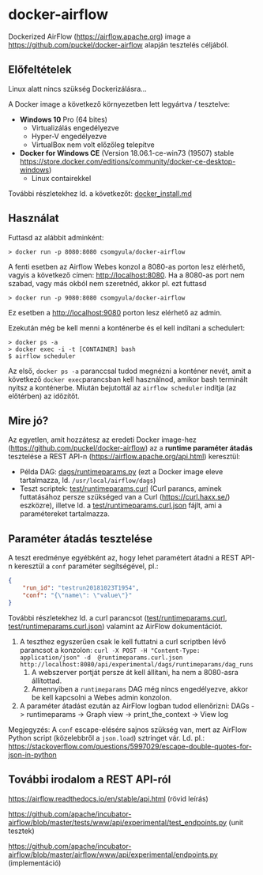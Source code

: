 # docker-airflow

Dockerized AirFlow (https://airflow.apache.org) image a https://github.com/puckel/docker-airflow alapján tesztelés céljából.

## Előfeltételek

Linux alatt nincs szükség Dockerizálásra...

A Docker image a következő környezetben lett legyártva / tesztelve:

* **Windows 10**  Pro (64 bites)
  * Virtualizálás engedélyezve
  * Hyper-V engedélyezve
  * VirtualBox nem volt előzőleg telepítve
* **Docker for Windows CE** (Version 18.06.1-ce-win73 (19507) stable https://store.docker.com/editions/community/docker-ce-desktop-windows) 
  * Linux contairekkel

További részletekhez ld. a következőt: [docker_install.md](doc/docker_install.md)

## Használat

Futtasd az alábbit adminként:

```shell
> docker run -p 8080:8080 csomgyula/docker-airflow
```

A fenti esetben az Airflow Webes konzol a 8080-as porton lesz elérhető, vagyis a következő címen: <http://localhost:8080>. Ha a 8080-as port nem szabad, vagy más okból nem szeretnéd, akkor pl. ezt futtasd

```
> docker run -p 9080:8080 csomgyula/docker-airflow
```

Ez esetben a <http://localhost:9080> porton lesz elérhető az admin.

Ezekután még be kell menni a konténerbe és el kell indítani a schedulert:

```shell
> docker ps -a
> docker exec -i -t [CONTAINER] bash
$ airflow scheduler
```

Az első, `docker ps -a` paranccsal tudod megnézni a konténer nevét, amit a következő  `docker exec`parancsban kell használnod, amikor bash terminált nyitsz a konténerbe. Miután bejutottál az `airflow scheduler` indítja (az előtérben) az időzítőt.

## Mire jó?

Az egyetlen, amit hozzátesz az eredeti Docker image-hez (https://github.com/puckel/docker-airflow) az a **runtime paraméter átadás** tesztelése a REST API-n (https://airflow.apache.org/api.html) keresztül:

* Példa DAG: [dags/runtimeparams.py](dags/runtimeparams.py) (ezt a Docker image eleve tartalmazza, ld. `/usr/local/airflow/dags`)
* Teszt scriptek: [test/runtimeparams.curl](test/runtimeparams.curl) (Curl parancs, aminek futtatásához persze szükséged van a Curl (https://curl.haxx.se/) eszközre), illetve ld. a [test/runtimeparams.curl.json](test/runtimeparams.curl.json) fájlt, ami a paramétereket tartalmazza. 

## Paraméter átadás tesztelése

A teszt eredménye egyébként az, hogy lehet paramétert átadni a REST API-n keresztül a `conf` paraméter segítségével, pl.:

```json
{
	"run_id": "testrun20181023T1954", 
	"conf": "{\"name\": \"value\"}" 
}
```

További részletekhez ld. a curl parancsot ([test/runtimeparams.curl](test/runtimeparams.curl), [test/runtimeparams.curl.json](test/runtimeparams.curl.json)) valamint az AirFlow dokumentációt.

1. A teszthez egyszerűen csak le kell futtatni a curl scriptben lévő parancsot a konzolon: `curl -X POST -H "Content-Type: application/json" -d 
   @runtimeparams.curl.json 
   http://localhost:8080/api/experimental/dags/runtimeparams/dag_runs` 
   1. A webszerver portját persze át kell állítani, ha nem a 8080-asra állítottad.
   2. Amennyiben a `runtimeparams` DAG még nincs engedélyezve, akkor be kell kapcsolni a Webes admin konzolon. 
2. A paraméter átadást ezután az AirFlow logban tudod ellenőrizni: DAGs -> runtimeparams -> Graph view  -> print_the_context -> View log

Megjegyzés:  A `conf` escape-elésére sajnos szükség van, mert az AirFlow Python script (közelebbről a `json.load`) sztringet vár. Ld. pl.: https://stackoverflow.com/questions/5997029/escape-double-quotes-for-json-in-python

## További irodalom a REST API-ról

https://airflow.readthedocs.io/en/stable/api.html (rövid leírás)

https://github.com/apache/incubator-airflow/blob/master/tests/www/api/experimental/test_endpoints.py (unit tesztek)

https://github.com/apache/incubator-airflow/blob/master/airflow/www/api/experimental/endpoints.py (implementáció)

